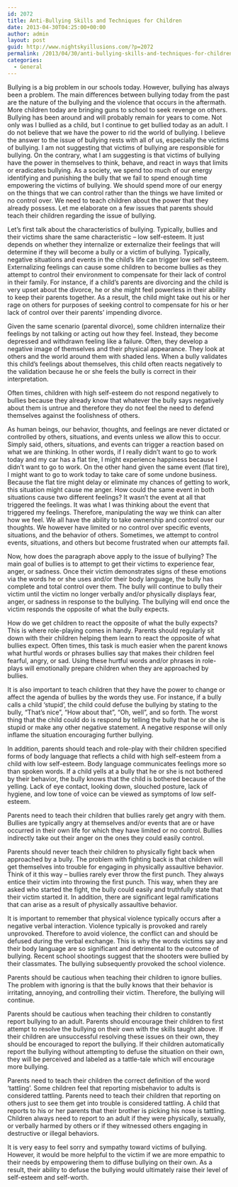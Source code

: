 ```yaml
---
id: 2072
title: Anti-Bullying Skills and Techniques for Children
date: 2013-04-30T04:25:00+00:00
author: admin
layout: post
guid: http://www.nightskyillusions.com/?p=2072
permalink: /2013/04/30/anti-bullying-skills-and-techniques-for-children/
categories:
  - General
---
```

Bullying is a big problem in our schools today. However, bullying has always been a problem. The main differences between bullying today from the past are the nature of the bullying and the violence that occurs in the aftermath. More children today are bringing guns to school to seek revenge on others. Bullying has been around and will probably remain for years to come. Not only was I bullied as a child, but I continue to get bullied today as an adult. I do not believe that we have the power to rid the world of bullying. I believe the answer to the issue of bullying rests with all of us, especially the victims of bullying. I am not suggesting that victims of bullying are responsible for bullying. On the contrary, what I am suggesting is that victims of bullying have the power in themselves to think, behave, and react in ways that limits or eradicates bullying. As a society, we spend too much of our energy identifying and punishing the bully that we fail to spend enough time empowering the victims of bullying. We should spend more of our energy on the things that we can control rather than the things we have limited or no control over. We need to teach children about the power that they already possess. Let me elaborate on a few issues that parents should teach their children regarding the issue of bullying.
  
Let&#8217;s first talk about the characteristics of bullying. Typically, bullies and their victims share the same characteristic &#8211; low self-esteem. It just depends on whether they internalize or externalize their feelings that will determine if they will become a bully or a victim of bullying. Typically, negative situations and events in the child&#8217;s life can trigger low self-esteem. Externalizing feelings can cause some children to become bullies as they attempt to control their environment to compensate for their lack of control in their family. For instance, if a child&#8217;s parents are divorcing and the child is very upset about the divorce, he or she might feel powerless in their ability to keep their parents together. As a result, the child might take out his or her rage on others for purposes of seeking control to compensate for his or her lack of control over their parents&#8217; impending divorce.
  
Given the same scenario (parental divorce), some children internalize their feelings by not talking or acting out how they feel. Instead, they become depressed and withdrawn feeling like a failure. Often, they develop a negative image of themselves and their physical appearance. They look at others and the world around them with shaded lens. When a bully validates this child&#8217;s feelings about themselves, this child often reacts negatively to the validation because he or she feels the bully is correct in their interpretation.
  
Often times, children with high self-esteem do not respond negatively to bullies because they already know that whatever the bully says negatively about them is untrue and therefore they do not feel the need to defend themselves against the foolishness of others.
  
As human beings, our behavior, thoughts, and feelings are never dictated or controlled by others, situations, and events unless we allow this to occur. Simply said, others, situations, and events can trigger a reaction based on what we are thinking. In other words, if I really didn&#8217;t want to go to work today and my car has a flat tire, I might experience happiness because I didn&#8217;t want to go to work. On the other hand given the same event (flat tire), I might want to go to work today to take care of some undone business. Because the flat tire might delay or eliminate my chances of getting to work, this situation might cause me anger. How could the same event in both situations cause two different feelings? It wasn&#8217;t the event at all that triggered the feelings. It was what I was thinking about the event that triggered my feelings. Therefore, manipulating the way we think can alter how we feel. We all have the ability to take ownership and control over our thoughts. We however have limited or no control over specific events, situations, and the behavior of others. Sometimes, we attempt to control events, situations, and others but become frustrated when our attempts fail.
  
Now, how does the paragraph above apply to the issue of bullying? The main goal of bullies is to attempt to get their victims to experience fear, anger, or sadness. Once their victim demonstrates signs of these emotions via the words he or she uses and/or their body language, the bully has complete and total control over them. The bully will continue to bully their victim until the victim no longer verbally and/or physically displays fear, anger, or sadness in response to the bullying. The bullying will end once the victim responds the opposite of what the bully expects.
  
How do we get children to react the opposite of what the bully expects? This is where role-playing comes in handy. Parents should regularly sit down with their children helping them learn to react the opposite of what bullies expect. Often times, this task is much easier when the parent knows what hurtful words or phrases bullies say that makes their children feel fearful, angry, or sad. Using these hurtful words and/or phrases in role-plays will emotionally prepare children when they are approached by bullies.
  
It is also important to teach children that they have the power to change or affect the agenda of bullies by the words they use. For instance, if a bully calls a child &#8216;stupid&#8217;, the child could defuse the bullying by stating to the bully, “That&#8217;s nice”, “How about that”, “Oh, well”, and so forth. The worst thing that the child could do is respond by telling the bully that he or she is stupid or make any other negative statement. A negative response will only inflame the situation encouraging further bullying.
  
In addition, parents should teach and role-play with their children specified forms of body language that reflects a child with high self-esteem from a child with low self-esteem. Body language communicates feelings more so than spoken words. If a child yells at a bully that he or she is not bothered by their behavior, the bully knows that the child is bothered because of the yelling. Lack of eye contact, looking down, slouched posture, lack of hygiene, and low tone of voice can be viewed as symptoms of low self-esteem.
  
Parents need to teach their children that bullies rarely get angry with them. Bullies are typically angry at themselves and/or events that are or have occurred in their own life for which they have limited or no control. Bullies indirectly take out their anger on the ones they could easily control.
  
Parents should never teach their children to physically fight back when approached by a bully. The problem with fighting back is that children will get themselves into trouble for engaging in physically assaultive behavior. Think of it this way &#8211; bullies rarely ever throw the first punch. They always entice their victim into throwing the first punch. This way, when they are asked who started the fight, the bully could easily and truthfully state that their victim started it. In addition, there are significant legal ramifications that can arise as a result of physically assaultive behavior.
  
It is important to remember that physical violence typically occurs after a negative verbal interaction. Violence typically is provoked and rarely unprovoked. Therefore to avoid violence, the conflict can and should be defused during the verbal exchange. This is why the words victims say and their body language are so significant and detrimental to the outcome of bullying. Recent school shootings suggest that the shooters were bullied by their classmates. The bullying subsequently provoked the school violence.
  
Parents should be cautious when teaching their children to ignore bullies. The problem with ignoring is that the bully knows that their behavior is irritating, annoying, and controlling their victim. Therefore, the bullying will continue.
  
Parents should be cautious when teaching their children to constantly report bullying to an adult. Parents should encourage their children to first attempt to resolve the bullying on their own with the skills taught above. If their children are unsuccessful resolving these issues on their own, they should be encouraged to report the bullying. If their children automatically report the bullying without attempting to defuse the situation on their own, they will be perceived and labeled as a tattle-tale which will encourage more bullying.
  
Parents need to teach their children the correct definition of the word &#8216;tattling&#8217;. Some children feel that reporting misbehavior to adults is considered tattling. Parents need to teach their children that reporting on others just to see them get into trouble is considered tattling. A child that reports to his or her parents that their brother is picking his nose is tattling. Children always need to report to an adult if they were physically, sexually, or verbally harmed by others or if they witnessed others engaging in destructive or illegal behaviors.
  
It is very easy to feel sorry and sympathy toward victims of bullying. However, it would be more helpful to the victim if we are more empathic to their needs by empowering them to diffuse bullying on their own. As a result, their ability to defuse the bullying would ultimately raise their level of self-esteem and self-worth.